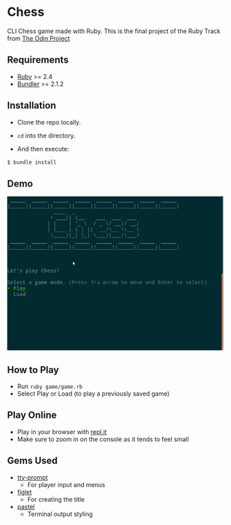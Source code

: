 # Chess

CLI Chess game made with Ruby.
This is the final project of the Ruby Track from [The Odin Project](https://www.theodinproject.com/courses/ruby-programming/lessons/ruby-final-project?ref=lnav)

## Requirements

- [Ruby](https://www.ruby-lang.org/en/) >= 2.4
- [Bundler](https://bundler.io/) >= 2.1.2

## Installation

- Clone the repo locally.

- `cd` into the directory.

- And then execute:

```ruby
$ bundle install
```

## Demo

![fool's mate example](gif/fool.gif)

## How to Play

- Run `ruby game/game.rb`
- Select Play or Load (to play a previously saved game)

## Play Online

- Play in your browser with [repl.it](https://repl.it/@NicholasBerube/Chess#README.md)
- Make sure to zoom in on the console as it tends to feel small

## Gems Used

- [tty-prompt](https://github.com/piotrmurach/tty-prompt)
  - For player input and menus
- [figlet](https://github.com/tim/figlet)
  - For creating the title
- [pastel](https://github.com/piotrmurach/pastel)
  - Terminal output styling
